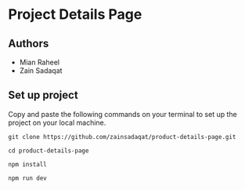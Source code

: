 # Project Details Page    

## Authors     
- Mian Raheel      
- Zain Sadaqat       

## Set up project   
Copy and paste the following commands on your terminal to set up the project on your local machine.  

```
git clone https://github.com/zainsadaqat/product-details-page.git
```

```
cd product-details-page
```

```
npm install
```

```
npm run dev
```
